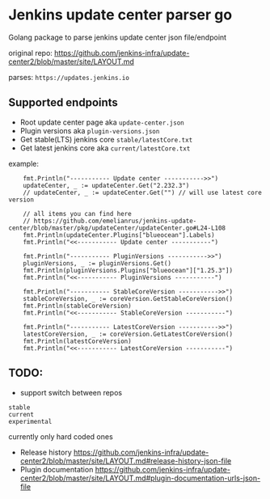 
# Jenkins update center parser go

Golang package to parse jenkins update center json file/endpoint

original repo:
https://github.com/jenkins-infra/update-center2/blob/master/site/LAYOUT.md

parses:
`https://updates.jenkins.io`


## Supported endpoints

* Root update center page aka `update-center.json`
* Plugin versions aka `plugin-versions.json`
* Get stable(LTS) jenkins core `stable/latestCore.txt`
* Get latest jenkins core aka `current/latestCore.txt`


example:

```
	fmt.Println("----------- Update center ----------->>")
	updateCenter, _ := updateCenter.Get("2.232.3")
	// updateCenter, _ := updateCenter.Get("") // will use latest core version

	// all items you can find here
	// https://github.com/emelianrus/jenkins-update-center/blob/master/pkg/updateCenter/updateCenter.go#L24-L108
	fmt.Println(updateCenter.Plugins["blueocean"].Labels)
	fmt.Println("<<----------- Update center -----------")

	fmt.Println("----------- PluginVersions ----------->>")
	pluginVersions, _ := pluginVersions.Get()
	fmt.Println(pluginVersions.Plugins["blueocean"]["1.25.3"])
	fmt.Println("<<----------- PluginVersions -----------")

	fmt.Println("----------- StableCoreVersion ----------->>")
	stableCoreVersion, _ := coreVersion.GetStableCoreVersion()
	fmt.Println(stableCoreVersion)
	fmt.Println("<<----------- StableCoreVersion -----------")

	fmt.Println("----------- LatestCoreVersion ----------->>")
	latestCoreVersion, _ := coreVersion.GetLatestCoreVersion()
	fmt.Println(latestCoreVersion)
	fmt.Println("<<----------- LatestCoreVersion -----------")
```



## TODO:

* support switch between repos
```
stable
current
experimental
```
currently only hard coded ones

* Release history https://github.com/jenkins-infra/update-center2/blob/master/site/LAYOUT.md#release-history-json-file
* Plugin documentation https://github.com/jenkins-infra/update-center2/blob/master/site/LAYOUT.md#plugin-documentation-urls-json-file
